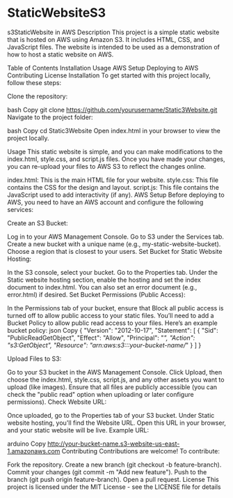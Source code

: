# StaticWebsiteS3
s3StaticWebsite in AWS
Description
This project is a simple static website that is hosted on AWS using Amazon S3. It includes HTML, CSS, and JavaScript files. The website is intended to be used as a demonstration of how to host a static website on AWS.

Table of Contents
Installation
Usage
AWS Setup
Deploying to AWS
Contributing
License
Installation
To get started with this project locally, follow these steps:

Clone the repository:

bash
Copy
git clone https://github.com/yourusername/Static3Website.git
Navigate to the project folder:

bash
Copy
cd Static3Website
Open index.html in your browser to view the project locally.

Usage
This static website is simple, and you can make modifications to the index.html, style.css, and script.js files. Once you have made your changes, you can re-upload your files to AWS S3 to reflect the changes online.

index.html: This is the main HTML file for your website.
style.css: This file contains the CSS for the design and layout.
script.js: This file contains the JavaScript used to add interactivity (if any).
AWS Setup
Before deploying to AWS, you need to have an AWS account and configure the following services:

Create an S3 Bucket:

Log in to your AWS Management Console.
Go to S3 under the Services tab.
Create a new bucket with a unique name (e.g., my-static-website-bucket).
Choose a region that is closest to your users.
Set Bucket for Static Website Hosting:

In the S3 console, select your bucket.
Go to the Properties tab.
Under the Static website hosting section, enable the hosting and set the index document to index.html.
You can also set an error document (e.g., error.html) if desired.
Set Bucket Permissions (Public Access):

In the Permissions tab of your bucket, ensure that Block all public access is turned off to allow public access to your static files.
You’ll need to add a Bucket Policy to allow public read access to your files. Here’s an example bucket policy:
json
Copy
{
  "Version": "2012-10-17",
  "Statement": [
    {
      "Sid": "PublicReadGetObject",
      "Effect": "Allow",
      "Principal": "*",
      "Action": "s3:GetObject",
      "Resource": "arn:aws:s3:::your-bucket-name/*"
    }
  ]
}

Upload Files to S3:

Go to your S3 bucket in the AWS Management Console.
Click Upload, then choose the index.html, style.css, script.js, and any other assets you want to upload (like images).
Ensure that all files are publicly accessible (you can check the "public read" option when uploading or later configure permissions).
Check Website URL:

Once uploaded, go to the Properties tab of your S3 bucket.
Under Static website hosting, you'll find the Website URL.
Open this URL in your browser, and your static website will be live.
Example URL:

arduino
Copy
http://your-bucket-name.s3-website-us-east-1.amazonaws.com
Contributing
Contributions are welcome! To contribute:

Fork the repository.
Create a new branch (git checkout -b feature-branch).
Commit your changes (git commit -m "Add new feature").
Push to the branch (git push origin feature-branch).
Open a pull request.
License
This project is licensed under the MIT License - see the LICENSE file for details
